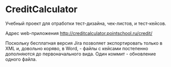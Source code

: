 # CreditCalculator
Учебный проект для отработки тест-дизайна, чек-листов, и тест-кейсов.

Адрес web-приложения http://creditcalculator.pointschool.ru/credit/

Поскольку бесплатная версия Jira позволяет экспортировать только в XML и, довольно коряво, в Word, - файлы с кейсами постепенно дополняются до первоначального вида.
Один коммит - обновление одного файла.
